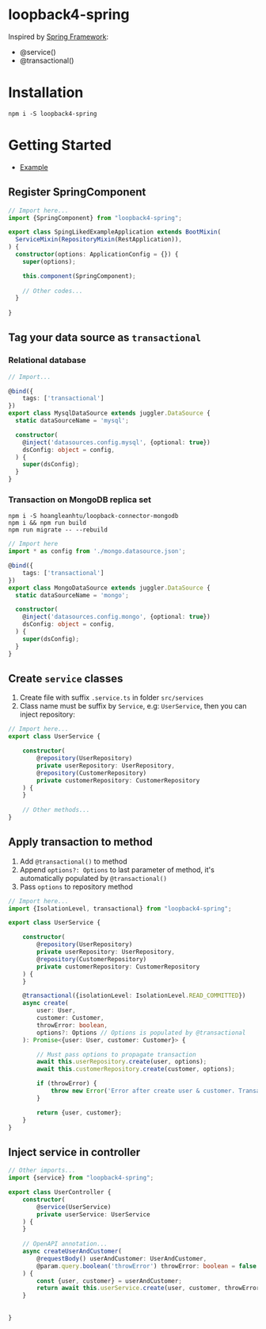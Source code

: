 # loopback4-spring
Inspired by [Spring Framework](https://spring.io/):

* @service()
* @transactional()

# Installation

```
npm i -S loopback4-spring
```

# Getting Started

* [Example](./example)

## Register SpringComponent
```typescript
// Import here...
import {SpringComponent} from "loopback4-spring";

export class SpingLikedExampleApplication extends BootMixin(
  ServiceMixin(RepositoryMixin(RestApplication)),
) {
  constructor(options: ApplicationConfig = {}) {
    super(options);

    this.component(SpringComponent);
    
    // Other codes...
  }
  
}
```

## Tag your data source as `transactional`
### Relational database
```typescript
// Import...

@bind({
    tags: ['transactional']
})
export class MysqlDataSource extends juggler.DataSource {
  static dataSourceName = 'mysql';

  constructor(
    @inject('datasources.config.mysql', {optional: true})
    dsConfig: object = config,
  ) {
    super(dsConfig);
  }
}
```

### Transaction on MongoDB replica set
```
npm i -S hoangleanhtu/loopback-connector-mongodb
npm i && npm run build
npm run migrate -- --rebuild
```

```typescript
// Import here
import * as config from './mongo.datasource.json';

@bind({
    tags: ['transactional']
})
export class MongoDataSource extends juggler.DataSource {
  static dataSourceName = 'mongo';

  constructor(
    @inject('datasources.config.mongo', {optional: true})
    dsConfig: object = config,
  ) {
    super(dsConfig);
  }
}
```
## Create `service` classes
1. Create file with suffix `.service.ts` in folder `src/services`
2. Class name must be suffix by `Service`, e.g: `UserService`, then you can inject repository:

```typescript
// Import here...
export class UserService {

    constructor(
        @repository(UserRepository)
        private userRepository: UserRepository,
        @repository(CustomerRepository)
        private customerRepository: CustomerRepository
    ) {
    }
    
    // Other methods...
}
```

## Apply transaction to method

1. Add `@transactional()` to method
2. Append `options?: Options` to last parameter of method, it's automatically populated by `@transactional()`
3. Pass `options` to repository method

```typescript
// Import here...
import {IsolationLevel, transactional} from "loopback4-spring";

export class UserService {

    constructor(
        @repository(UserRepository)
        private userRepository: UserRepository,
        @repository(CustomerRepository)
        private customerRepository: CustomerRepository
    ) {
    }

    @transactional({isolationLevel: IsolationLevel.READ_COMMITTED})
    async create(
        user: User,
        customer: Customer,
        throwError: boolean,
        options?: Options // Options is populated by @transactional
    ): Promise<{user: User, customer: Customer}> {

        // Must pass options to propagate transaction
        await this.userRepository.create(user, options);
        await this.customerRepository.create(customer, options);

        if (throwError) {
            throw new Error('Error after create user & customer. Transaction is rollback.')
        }

        return {user, customer};
    }
}

```

## Inject service in controller
```typescript
// Other imports...
import {service} from "loopback4-spring";

export class UserController {
    constructor(
        @service(UserService)
        private userService: UserService
    ) {
    }
    
    // OpenAPI annotation...
    async createUserAndCustomer(
        @requestBody() userAndCustomer: UserAndCustomer,
        @param.query.boolean('throwError') throwError: boolean = false
    ) {
        const {user, customer} = userAndCustomer;
        return await this.userService.create(user, customer, throwError);
    }
 
    
}
```
